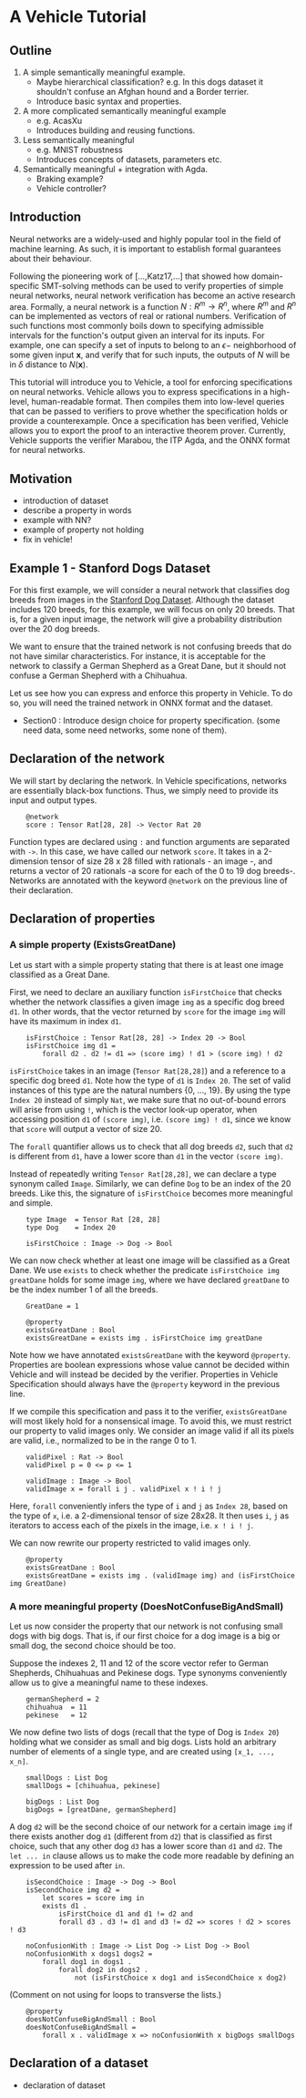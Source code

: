 
# A Vehicle Tutorial 

## Outline

1. A simple semantically meaningful example.
    - Maybe hierarchical classification? e.g. In this dogs dataset it shouldn't confuse an Afghan hound and a Border terrier.
    - Introduce basic syntax and properties.
2. A more complicated semantically meaningful example 
    - e.g. AcasXu
    - Introduces building and reusing functions.
3. Less semantically meaningful
    - e.g. MNIST robustness
    - Introduces concepts of datasets, parameters etc.
4. Semantically meaningful + integration with Agda.
    - Braking example?
    - Vehicle controller?

## Introduction
 
Neural networks are a widely-used and highly popular tool in the field of machine learning. As such, it is important to establish formal guarantees about their behaviour. 

Following the pioneering work of [...,Katz17,...] that showed how domain-specific SMT-solving methods can be used to verify properties of simple neural networks, neural network verification has become an active research area. Formally, a neural network is a function $N : R^m \rightarrow R^n$, where $R^m$ and $R^n$ can be implemented as vectors of real or rational numbers. Verification of such functions most commonly boils down to specifying admissible intervals for the function's output given an interval for its inputs. For example, one can specify a set of inputs to belong to an $\epsilon-$ neighborhood of some given input $\mathbf{x}$, and verify that for such inputs, the outputs of $N$ will be in $\delta$ distance to $N(\mathbf{x})$. 

This tutorial will introduce you to Vehicle, a tool for enforcing specifications on neural networks. 
Vehicle allows you to express specifications in a high-level, human-readable format. Then compiles them into low-level queries that can be passed to verifiers to prove whether the specification holds or provide a counterexample. 
Once a specification has been verified, Vehicle allows you to export the proof to an interactive theorem prover. Currently, Vehicle supports the verifier Marabou, the ITP Agda, and the ONNX format for neural networks.

## Motivation

- introduction of dataset
- describe a property in words
- example with NN?
- example of property not holding 
- fix in vehicle!

## Example 1 - Stanford Dogs Dataset

For this first example, we will consider a neural network that classifies dog breeds from images in the 
[Stanford Dog Dataset](https://www.kaggle.com/datasets/jessicali9530/stanford-dogs-dataset). Although the dataset includes 120 breeds, for this example, we will focus on only 20 breeds.
That is, for a given input image, the network will give a probability distribution over the 20 dog breeds. 

We want to ensure that the trained network is not confusing breeds that do not have similar characteristics. 
For instance, it is acceptable for the network to classify a German Shepherd as a Great Dane, but it should not confuse a German Shepherd with a Chihuahua. 

Let us see how you can express and enforce this property in Vehicle. 
To do so, you will need the trained network in ONNX format and the dataset.

- Section0 : Introduce design choice for property specification. (some need data, some need networks, some none of them).

## Declaration of the network

We will start by declaring the network. In Vehicle specifications, networks are essentially black-box functions. 
Thus, we simply need to provide its input and output types.

```{.vcl}
    @network
    score : Tensor Rat[28, 28] -> Vector Rat 20
```

Function types are declared using `:` and function arguments are separated with `->`. 
In this case, we have called our network `score`. It takes in a 2-dimension tensor of size 28 x 28
filled with rationals - an image -, and returns a vector of 20 rationals -a score for each of the 0 to 19 dog breeds-.
Networks are annotated with the keyword `@network` on the previous line of their declaration.

## Declaration of properties

### A simple property (ExistsGreatDane)

Let us start with a simple property stating that there is at least one image classified as a Great Dane.

First, we need to declare an auxiliary function `isFirstChoice` that 
checks whether the network classifies a given image `img` as a specific dog breed `d1`. In other words, that the 
vector returned by `score` for the image `img` will have its maximum in index `d1`.

```{.vcl}
    isFirstChoice : Tensor Rat[28, 28] -> Index 20 -> Bool
    isFirstChoice img d1 =
        forall d2 . d2 != d1 => (score img) ! d1 > (score img) ! d2
```

`isFirstChoice` takes in an image (`Tensor Rat[28,28]`) and a reference to a specific dog breed `d1`. Note how 
the type of `d1` is `Index 20`. The set of valid instances of this type are the natural numbers {0, ..., 19}.
By using the type `Index 20` instead of simply `Nat`, we make sure that no out-of-bound errors will arise from using `!`, which is the vector look-up operator, when accessing position `d1` of `(score img)`, i.e. `(score img) ! d1`, since we know that `score` will output a vector of size 20.
 
The `forall` quantifier allows us to check that all dog breeds `d2`, such that `d2` is different from `d1`, have a lower score than `d1` in the vector `(score img)`. 

Instead of repeatedly writing `Tensor Rat[28,28]`, we can declare a type synonym called `Image`.
Similarly, we can define `Dog` to be an index of the 20 breeds. Like this, the signature of 
`isFirstChoice` becomes more meaningful and simple.

```{.vcl}
    type Image  = Tensor Rat [28, 28]
    type Dog    = Index 20

    isFirstChoice : Image -> Dog -> Bool
``` 

We can now check whether at least one image will be classified as a Great Dane. 
We use `exists` to check whether the predicate `isFirstChoice img greatDane` holds for some image `img`,
where we have declared `greatDane` to be the index number 1 of all the breeds.


```{.vcl}
    GreatDane = 1

    @property
    existsGreatDane : Bool
    existsGreatDane = exists img . isFirstChoice img greatDane
```

Note how we have annotated `existsGreatDane` with the keyword `@property`. Properties 
are boolean expressions whose value cannot be decided within Vehicle and will instead be decided
by the verifier. Properties in Vehicle Specification should always have the `@property` keyword 
in the previous line.

If we compile this specification and pass it to the verifier, `existsGreatDane` will most likely 
hold for a nonsensical image. To avoid this, we must restrict our property to valid images only.
We consider an image valid if all its pixels are valid, i.e., normalized to be in the range 0 to 1.

```{.vcl}
    validPixel : Rat -> Bool
    validPixel p = 0 <= p <= 1

    validImage : Image -> Bool
    validImage x = forall i j . validPixel x ! i ! j
```
Here, `forall` conveniently infers the type of `i` and `j` as `Index 28`, based on the type of `x`, i.e. a 2-dimensional tensor of size 28x28. It then uses `i`, `j` as iterators to access each of the pixels in the image, i.e. `x ! i ! j`.

We can now rewrite our property restricted to valid images only.

```{.vcl}
    @property
    existsGreatDane : Bool
    existsGreatDane = exists img . (validImage img) and (isFirstChoice img GreatDane)
``` 

### A more meaningful property (DoesNotConfuseBigAndSmall)

Let us now consider the property that our network is not confusing small dogs with big dogs. That is, 
if our first choice for a dog image is a big or small dog, the second choice should be too. 

Suppose the indexes 2, 11 and 12 of the score vector refer to German Shepherds, Chihuahuas and Pekinese dogs.
Type synonyms conveniently allow us to give a meaningful name to these indexes. 

```{.vcl}
    germanShepherd = 2
    chihuahua  = 11
    pekinese   = 12
```

We now define two lists of dogs (recall that the type of Dog is `Index 20`) holding what we consider as small and big dogs. Lists hold an arbitrary number of elements of a single type, and are created using `[x_1, ..., x_n]`. 


```{.vcl}
    smallDogs : List Dog
    smallDogs = [chihuahua, pekinese]

    bigDogs : List Dog
    bigDogs = [greatDane, germanShepherd]
```

A dog `d2` will be the second choice of our network for a certain image `img` if there exists another dog `d1` (different from `d2`) that is classified as first choice, such that any other dog `d3` has a lower score than `d1` and `d2`. The `let ... in` clause allows us to make the code more readable by defining an expression to be used 
after `in`.

```{.vcl}
    isSecondChoice : Image -> Dog -> Bool
    isSecondChoice img d2 =
        let scores = score img in
        exists d1 .
            isFirstChoice d1 and d1 != d2 and 
            forall d3 . d3 != d1 and d3 != d2 => scores ! d2 > scores ! d3
```



```{.vcl}
    noConfusionWith : Image -> List Dog -> List Dog -> Bool
    noConfusionWith x dogs1 dogs2 =
        forall dog1 in dogs1 .
            forall dog2 in dogs2 .
                not (isFirstChoice x dog1 and isSecondChoice x dog2)
```

(Comment on not using for loops to transverse the lists.)
    
```{.vcl}
    @property
    doesNotConfuseBigAndSmall : Bool
    doesNotConfuseBigAndSmall =
        forall x . validImage x => noConfusionWith x bigDogs smallDogs
```

## Declaration of a dataset

- declaration of dataset
    







